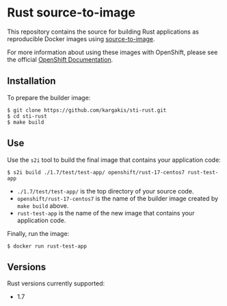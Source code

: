 Rust source-to-image
====================

This repository contains the source for building Rust applications as reproducible Docker images using [source-to-image](https://github.com/openshift/source-to-image).

For more information about using these images with OpenShift, please see the
official [OpenShift Documentation](https://docs.openshift.org/latest/architecture/core_concepts/builds_and_image_streams.html#source-build).

Installation
---------------
To prepare the builder image:
```shell
$ git clone https://github.com/kargakis/sti-rust.git
$ cd sti-rust
$ make build
```

Use
---------------
Use the `s2i` tool to build the final image that contains your application code:
```shell
$ s2i build ./1.7/test/test-app/ openshift/rust-17-centos7 rust-test-app
```
* `./1.7/test/test-app/` is the top directory of your source code.
* `openshift/rust-17-centos7` is the name of the builder image created by `make build` above.
* `rust-test-app` is the name of the new image that contains your application code.

Finally, run the image:
```shell
$ docker run rust-test-app
```

Versions
---------------
Rust versions currently supported:
* 1.7
